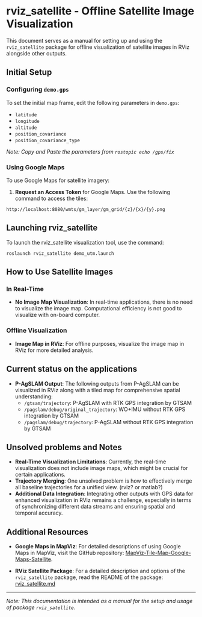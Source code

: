 # rviz_satellite - Offline Satellite Image Visualization

This document serves as a manual for setting up and using the `rviz_satellite` package for offline visualization of satellite images in RViz alongside other outputs.


## Initial Setup

### Configuring `demo.gps`
To set the initial map frame, edit the following parameters in `demo.gps`:
- `latitude`
- `longitude`
- `altitude`
- `position_covariance`
- `position_covariance_type`

*Note: Copy and Paste the parameters from `rostopic echo /gps/fix`*

### Using Google Maps
To use Google Maps for satellite imagery:
1. **Request an Access Token** for Google Maps. Use the following command to access the tiles:
```
http://localhost:8080/wmts/gm_layer/gm_grid/{z}/{x}/{y}.png
```


## Launching rviz_satellite

To launch the rviz_satellite visualization tool, use the command:
```
roslaunch rviz_satellite demo_utm.launch
```


## How to Use Satellite Images

### In Real-Time
- **No Image Map Visualization**: In real-time applications, there is no need to visualize the image map. Computational efficiency is not good to visualize with on-board computer.

### Offline Visualization
- **Image Map in RViz**: For offline purposes, visualize the image map in RViz for more detailed analysis.

## Current status on the applications

- **P-AgSLAM Output**: The following outputs from P-AgSLAM can be visualized in RViz along with a tiled map for comprehensive spatial understanding:
  - `/gtsam/trajectory`: P-AgSLAM with RTK GPS integration by GTSAM
  - `/pagslam/debug/original_trajectory`: WO+IMU without RTK GPS integration by GTSAM
  - `/pagslam/debug/trajectory`: P-AgSLAM without RTK GPS integration by GTSAM


## Unsolved problems and Notes

- **Real-Time Visualization Limitations**: Currently, the real-time visualization does not include image maps, which might be crucial for certain applications.
- **Trajectory Merging**: One unsolved problem is how to effectively merge all baseline trajectories for a unified view. (rviz? or matlab?)
- **Additional Data Integration**: Integrating other outputs with GPS data for enhanced visualization in RViz remains a challenge, especially in terms of synchronizing different data streams and ensuring spatial and temporal accuracy.


## Additional Resources

- **Google Maps in MapViz**: For detailed descriptions of using Google Maps in MapViz, visit the GitHub repository:
  [MapViz-Tile-Map-Google-Maps-Satellite](https://github.com/danielsnider/MapViz-Tile-Map-Google-Maps-Satellite).

- **RViz Satellite Package**: For a detailed description and options of the `rviz_satellite` package, read the README of the package:
  [rviz_satellite.md](rviz_satellite.md)

---

*Note: This documentation is intended as a manual for the setup and usage of package `rviz_satellite`.*
